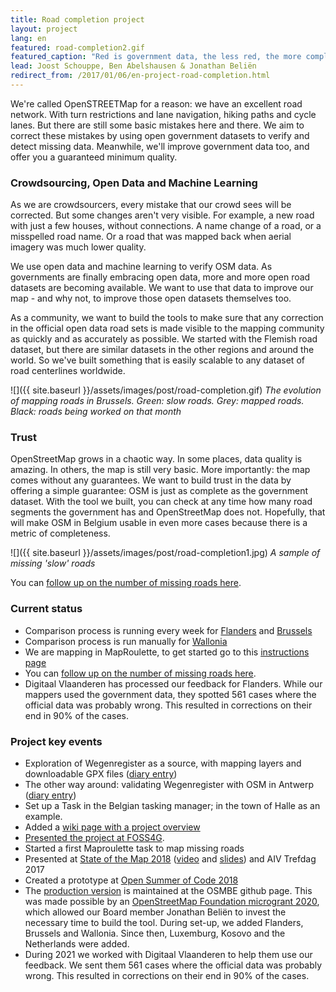```yaml
---
title: Road completion project
layout: project
lang: en
featured: road-completion2.gif
featured_caption: "Red is government data, the less red, the more complete OSM becomes."
lead: Joost Schouppe, Ben Abelshausen & Jonathan Beliën
redirect_from: /2017/01/06/en-project-road-completion.html
---
```


We're called OpenSTREETMap for a reason: we have an excellent road network. With turn restrictions and lane navigation, hiking paths and cycle lanes. But there are still some basic mistakes here and there. We aim to correct these mistakes by using open government datasets to verify and detect missing data. Meanwhile, we'll improve government data too, and offer you a guaranteed minimum quality.

### Crowdsourcing, Open Data and Machine Learning

As we are crowdsourcers, every mistake that our crowd sees will be corrected. But some changes aren't very visible. For example, a new road with just a few houses, without connections. A name change of a road, or a misspelled road name. Or a road that was mapped back when aerial imagery was much lower quality.

We use open data and machine learning to verify OSM data. As governments are finally embracing open data, more and more open road datasets are becoming available. We want to use that data to improve our map - and why not, to improve those open datasets themselves too.

As a community, we want to build the tools to make sure that any correction in the official open data road sets is made visible to the mapping community as quickly and as accurately as possible. We started with the Flemish road dataset, but there are similar datasets in the other regions and around the world. So we've built something that is easily scalable to any dataset of road centerlines worldwide.

![]({{ site.baseurl }}/assets/images/post/road-completion.gif)
*The evolution of mapping roads in Brussels. Green: slow roads. Grey: mapped roads. Black: roads being worked on that month*

### Trust

OpenStreetMap grows in a chaotic way. In some places, data quality is amazing. In others, the map is still very basic. More importantly: the map comes without any guarantees. We want to build trust in the data by offering a simple guarantee: OSM is just as complete as the government dataset. With the tool we built, you can check at any time how many road segments the government has and OpenStreetMap does not. Hopefully, that will make OSM in Belgium usable in even more cases because there is a metric of completeness.

![]({{ site.baseurl }}/assets/images/post/road-completion1.jpg)
*A sample of missing 'slow' roads*

You can [follow up on the number of missing roads here](https://osmbe.github.io/road-completion/). 


### Current status

- Comparison process is running every week for [Flanders](https://github.com/osmbe/road-completion/tree/master/data/belgium/flanders/difference) and [Brussels](https://github.com/osmbe/road-completion/tree/master/data/belgium/brussels/difference)
- Comparison process is run manually for [Wallonia](https://github.com/osmbe/road-completion/tree/master/data/belgium/wallonia/difference)
- We are mapping in MapRoulette, to get started go to this [instructions page](https://wiki.openstreetmap.org/wiki/WikiProject_Belgium/Road_completion_project/Instructions)
- You can [follow up on the number of missing roads here](https://osmbe.github.io/road-completion/). 
- Digitaal Vlaanderen has processed our feedback for Flanders. While our mappers used the government data, they spotted 561 cases where the official data was probably wrong. This resulted in corrections on their end in 90% of the cases.

### Project key events

* Exploration of Wegenregister as a source, with mapping layers and downloadable GPX files ([diary entry](http://www.openstreetmap.org/user/joost%20schouppe/diary/39250))
* The other way around: validating Wegenregister with OSM in Antwerp ([diary entry](http://www.openstreetmap.org/user/joost%20schouppe/diary/39573))
* Set up a Task in the Belgian tasking manager; in the town of Halle as an example.
* Added a [wiki page with a project overview](https://wiki.openstreetmap.org/wiki/WikiProject_Belgium/Road_completion_project)
* [Presented the project at FOSS4G](http://slides.com/benabelshausen-1/deck-1).
* Started a first Maproulette task to map missing roads
* Presented at [State of the Map 2018](https://2018.stateofthemap.org/2018/T097-Road_Completion_in_Belgium_-_Mapping___verifying__all__the_roads_/) ([video](https://www.youtube.com/watch?v=K0PClU5yZTQ&feature=youtu.be) and [slides](https://github.com/osmbe/website/)) and AIV Trefdag 2017
* Created a prototype at [Open Summer of Code 2018](https://2018.summerofcode.be/roadcompletion.html)
* The [production version](https://github.com/osmbe/road-completion/) is maintained at the OSMBE github page. This was made possible by an [OpenStreetMap Foundation microgrant 2020](https://wiki.openstreetmap.org/wiki/Microgrants/Microgrants_2020/Proposal/Road_Completion_project), which allowed our Board member Jonathan Beliën to invest the necessary time to build the tool. During set-up, we added Flanders, Brussels and Wallonia. Since then, Luxemburg, Kosovo and the Netherlands were added.
* During 2021 we worked with Digitaal Vlaanderen to help them use our feedback. We sent them 561 cases where the official data was probably wrong. This resulted in corrections on their end in 90% of the cases.
